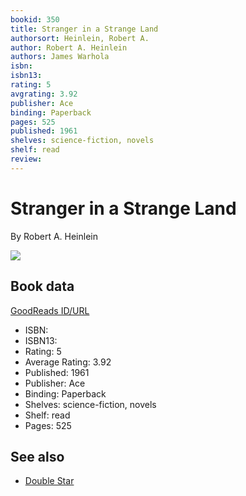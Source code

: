 ```yaml
---
bookid: 350
title: Stranger in a Strange Land
authorsort: Heinlein, Robert A.
author: Robert A. Heinlein
authors: James Warhola
isbn: 
isbn13: 
rating: 5
avgrating: 3.92
publisher: Ace
binding: Paperback
pages: 525
published: 1961
shelves: science-fiction, novels
shelf: read
review: 
---
```


# Stranger in a Strange Land

By Robert A. Heinlein

![](../../1156897088l/350._SY475_.jpg)

## Book data

[GoodReads ID/URL](https://www.goodreads.com/book/show/350)

- ISBN: 
- ISBN13: 
- Rating: 5
- Average Rating: 3.92
- Published: 1961
- Publisher: Ace
- Binding: Paperback
- Shelves: science-fiction, novels
- Shelf: read
- Pages: 525


## See also

- [Double Star](Double_Star.md)
